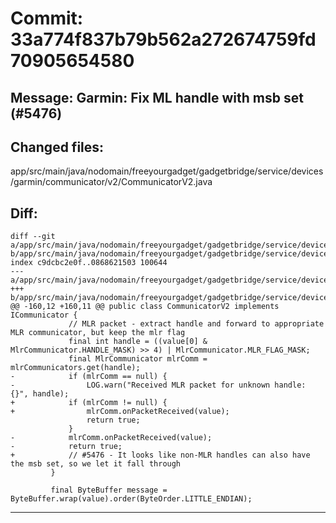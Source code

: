 # Commit: 33a774f837b79b562a272674759fd70905654580
## Message: Garmin: Fix ML handle with msb set (#5476)
## Changed files:
app/src/main/java/nodomain/freeyourgadget/gadgetbridge/service/devices/garmin/communicator/v2/CommunicatorV2.java

## Diff:
```
diff --git a/app/src/main/java/nodomain/freeyourgadget/gadgetbridge/service/devices/garmin/communicator/v2/CommunicatorV2.java b/app/src/main/java/nodomain/freeyourgadget/gadgetbridge/service/devices/garmin/communicator/v2/CommunicatorV2.java
index c9dcbc2e0f..0868621503 100644
--- a/app/src/main/java/nodomain/freeyourgadget/gadgetbridge/service/devices/garmin/communicator/v2/CommunicatorV2.java
+++ b/app/src/main/java/nodomain/freeyourgadget/gadgetbridge/service/devices/garmin/communicator/v2/CommunicatorV2.java
@@ -160,12 +160,11 @@ public class CommunicatorV2 implements ICommunicator {
             // MLR packet - extract handle and forward to appropriate MLR communicator, but keep the mlr flag
             final int handle = ((value[0] & MlrCommunicator.HANDLE_MASK) >> 4) | MlrCommunicator.MLR_FLAG_MASK;
             final MlrCommunicator mlrComm = mlrCommunicators.get(handle);
-            if (mlrComm == null) {
-                LOG.warn("Received MLR packet for unknown handle: {}", handle);
+            if (mlrComm != null) {
+                mlrComm.onPacketReceived(value);
                 return true;
             }
-            mlrComm.onPacketReceived(value);
-            return true;
+            // #5476 - It looks like non-MLR handles can also have the msb set, so we let it fall through
         }
 
         final ByteBuffer message = ByteBuffer.wrap(value).order(ByteOrder.LITTLE_ENDIAN);
```
-----------------------------------
